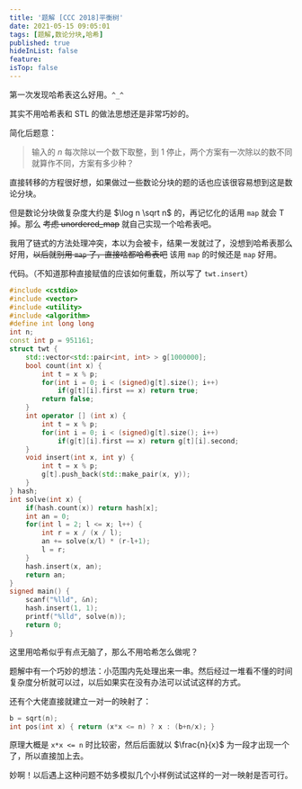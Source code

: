 ```yaml
---
title: '题解 [CCC 2018]平衡树'
date: 2021-05-15 09:05:01
tags: [题解,数论分块,哈希]
published: true
hideInList: false
feature: 
isTop: false
---
```

第一次发现哈希表这么好用。`^_^`

其实不用哈希表和 STL 的做法思想还是非常巧妙的。

<!-- more -->

简化后题意：

> 输入的 $n$ 每次除以一个数下取整，到 $1$ 停止，两个方案有一次除以的数不同就算作不同，方案有多少种？

直接转移的方程很好想，如果做过一些数论分块的题的话也应该很容易想到这是数论分块。

但是数论分块做复杂度大约是 $\log n \sqrt n$ 的，再记忆化的话用 `map` 就会 T 掉。那么 ~~考虑 unordered_map~~ 就自己实现一个哈希表吧。

我用了链式的方法处理冲突，本以为会被卡，结果一发就过了，没想到哈希表那么好用，~~以后就别用 `map` 了，直接啥都哈希表吧~~ 该用 `map` 的时候还是 `map` 好用。

代码。（不知道那种直接赋值的应该如何重载，所以写了 `twt.insert`）

```cpp
#include <cstdio>
#include <vector>
#include <utility>
#include <algorithm>
#define int long long
int n;
const int p = 951161;
struct twt {
	std::vector<std::pair<int, int> > g[1000000];
	bool count(int x) {
		int t = x % p;
		for(int i = 0; i < (signed)g[t].size(); i++)
			if(g[t][i].first == x) return true;
		return false;
	}
	int operator [] (int x) {
		int t = x % p;
		for(int i = 0; i < (signed)g[t].size(); i++)
			if(g[t][i].first == x) return g[t][i].second;
	}
	void insert(int x, int y) {
		int t = x % p;
		g[t].push_back(std::make_pair(x, y));
	}
} hash;
int solve(int x) {
	if(hash.count(x)) return hash[x];
	int an = 0;
	for(int l = 2; l <= x; l++) {
		int r = x / (x / l);
		an += solve(x/l) * (r-l+1);
		l = r;
	}
	hash.insert(x, an);
	return an;
}
signed main() {
	scanf("%lld", &n);
	hash.insert(1, 1);
	printf("%lld", solve(n));
	return 0;
}
```

这里用哈希似乎有点无脑了，那么不用哈希怎么做呢？

题解中有一个巧妙的想法：小范围内先处理出来一串。然后经过一堆看不懂的时间复杂度分析就可以过，以后如果实在没有办法可以试试这样的方式。

还有个大佬直接就建立一对一的映射了：

```cpp
b = sqrt(n);
int pos(int x) { return (x*x <= n) ? x : (b+n/x); }
```

原理大概是 `x*x <= n` 时比较密，然后后面就以 $\frac{n}{x}$ 为一段才出现一个了，所以直接加上去。

妙啊！以后遇上这种问题不妨多模拟几个小样例试试这样的一对一映射是否可行。

